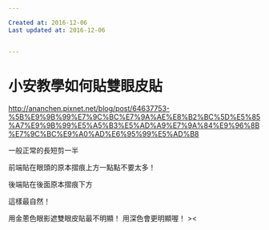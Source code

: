 ```yaml
---

Created at: 2016-12-06
Last updated at: 2016-12-06


---
```


# 小安教學如何貼雙眼皮貼


<http://ananchen.pixnet.net/blog/post/64637753-%5B%E9%9B%99%E7%9C%BC%E7%9A%AE%E8%B2%BC%5D%E5%85%A7%E9%9B%99%E5%A5%B3%E5%AD%A9%E7%9A%84%E9%96%8B%E7%9C%BC%E9%A0%AD%E6%95%99%E5%AD%B8>

一般正常的長短剪一半

前端貼在眼頭的原本摺痕上方一點點不要太多！

後端貼在後面原本摺痕下方

這樣最自然！

用金蔥色眼影遮雙眼皮貼最不明顯！
用深色會更明顯喔！ ><

